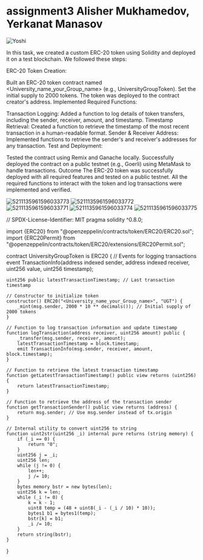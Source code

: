 # assignment3 Alisher Mukhamedov, Yerkanat Manasov

![Yoshi](https://github.com/user-attachments/assets/e5a8ee47-b247-4602-a5ae-0b9e38fd8505)




In this task, we created a custom ERC-20 token using Solidity and deployed it on a test blockchain. We followed these steps:

ERC-20 Token Creation:

Built an ERC-20 token contract named <University_name_your_Group_name> (e.g., UniversityGroupToken).
Set the initial supply to 2000 tokens.
The token was deployed to the contract creator's address.
Implemented Required Functions:

Transaction Logging: Added a function to log details of token transfers, including the sender, receiver, amount, and timestamp.
Timestamp Retrieval: Created a function to retrieve the timestamp of the most recent transaction in a human-readable format.
Sender & Receiver Address: Implemented functions to retrieve the sender's and receiver's addresses for any transaction.
Test and Deployment:

Tested the contract using Remix and Ganache locally.
Successfully deployed the contract on a public testnet (e.g., Goerli) using MetaMask to handle transactions.
Outcome
The ERC-20 token was successfully deployed with all required features and tested on a public testnet.
All the required functions to interact with the token and log transactions were implemented and verified.


![5211135961596033773](https://github.com/user-attachments/assets/d9b229d3-3165-4956-bf46-5efabd90f617)
![5211135961596033772](https://github.com/user-attachments/assets/351362ce-8130-4448-b691-b2351a60d790)
![5211135961596033771](https://github.com/user-attachments/assets/6fbe2892-fdf8-42f8-99ea-08d5919cecba)
![5211135961596033774](https://github.com/user-attachments/assets/f9a74247-3e9b-4e4d-9ceb-abf1263ab3f0)
![5211135961596033775](https://github.com/user-attachments/assets/f5b14548-0f77-43d2-a15d-fa277fb2e257)







// SPDX-License-Identifier: MIT
pragma solidity ^0.8.0;

import {ERC20} from "@openzeppelin/contracts/token/ERC20/ERC20.sol";
import {ERC20Permit} from "@openzeppelin/contracts/token/ERC20/extensions/ERC20Permit.sol";


contract UniversityGroupToken is ERC20 {
    // Events for logging transactions
    event TransactionInfo(address indexed sender, address indexed receiver, uint256 value, uint256 timestamp);

    uint256 public latestTransactionTimestamp; // Last transaction timestamp

    // Constructor to initialize token
    constructor() ERC20("<University_name_your_Group_name>", "UGT") {
        _mint(msg.sender, 2000 * 10 ** decimals()); // Initial supply of 2000 tokens
    }

    // Function to log transaction information and update timestamp
    function logTransaction(address receiver, uint256 amount) public {
        _transfer(msg.sender, receiver, amount);
        latestTransactionTimestamp = block.timestamp;
        emit TransactionInfo(msg.sender, receiver, amount, block.timestamp);
    }

    // Function to retrieve the latest transaction timestamp
    function getLatestTransactionTimestamp() public view returns (uint256) {
        return latestTransactionTimestamp;
    }

    // Function to retrieve the address of the transaction sender
    function getTransactionSender() public view returns (address) {
        return msg.sender; // Use msg.sender instead of tx.origin
    }

    // Internal utility to convert uint256 to string
    function uint2str(uint256 _i) internal pure returns (string memory) {
        if (_i == 0) {
            return "0";
        }
        uint256 j = _i;
        uint256 len;
        while (j != 0) {
            len++;
            j /= 10;
        }
        bytes memory bstr = new bytes(len);
        uint256 k = len;
        while (_i != 0) {
            k = k - 1;
            uint8 temp = (48 + uint8(_i - (_i / 10) * 10));
            bytes1 b1 = bytes1(temp);
            bstr[k] = b1;
            _i /= 10;
        }
        return string(bstr);
    }
}
